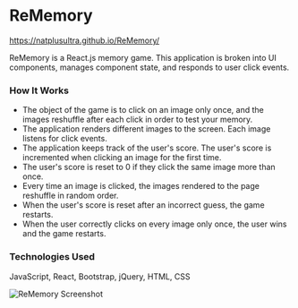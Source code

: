 # ReMemory
https://natplusultra.github.io/ReMemory/

ReMemory is a React.js memory game. This application is broken into UI components, manages component state, and responds to user click events.

### How It Works
* The object of the game is to click on an image only once, and the images reshuffle after each click in order to test your memory.
* The application renders different images to the screen. Each image listens for click events.
* The application keeps track of the user's score. The user's score is incremented when clicking an image for the first time. 
* The user's score is reset to 0 if they click the same image more than once.
* Every time an image is clicked, the images rendered to the page reshuffle in random order.
* When the user's score is reset after an incorrect guess, the game restarts.
* When the user correctly clicks on every image only once, the user wins and the game restarts.

### Technologies Used
JavaScript, React, Bootstrap, jQuery, HTML, CSS

![ReMemory Screenshot](https://github.com/natplusultra/ReMemory/blob/master/memory-game/public/images/ReMemory%20Screenshot.png)
